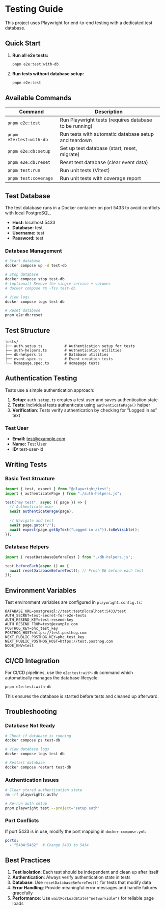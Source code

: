 # Testing Guide

This project uses Playwright for end-to-end testing with a dedicated test database.

## Quick Start

1. **Run all e2e tests:**
   ```bash
   pnpm e2e:test:with-db
   ```

2. **Run tests without database setup:**
   ```bash
   pnpm e2e:test
   ```

## Available Commands

| Command | Description |
|---------|-------------|
| `pnpm e2e:test` | Run Playwright tests (requires database to be running) |
| `pnpm e2e:test:with-db` | Run tests with automatic database setup and teardown |
| `pnpm e2e:db:setup` | Set up test database (start, reset, migrate) |
| `pnpm e2e:db:reset` | Reset test database (clear event data) |
| `pnpm test:run` | Run unit tests (Vitest) |
| `pnpm test:coverage` | Run unit tests with coverage report |

## Test Database

The test database runs in a Docker container on port 5433 to avoid conflicts with local PostgreSQL.

- **Host:** localhost:5433
- **Database:** test
- **Username:** test
- **Password:** test

### Database Management

```bash
# Start database
docker compose up -d test-db

# Stop database
docker compose stop test-db
# (optional) Remove the single service + volumes
# docker compose rm -fsv test-db

# View logs
docker compose logs test-db

# Reset database
pnpm e2e:db:reset
```

## Test Structure

```text
tests/
├── auth.setup.ts          # Authentication setup for tests
├── auth-helpers.ts        # Authentication utilities
├── db-helpers.ts          # Database utilities
├── event.spec.ts          # Event creation tests
└── homepage.spec.ts       # Homepage tests
```

## Authentication Testing

Tests use a simple authentication approach:

1. **Setup**: `auth.setup.ts` creates a test user and saves authentication state
2. **Tests**: Individual tests authenticate using `authenticatePage()` helper
3. **Verification**: Tests verify authentication by checking for "Logged in as" text

### Test User

- **Email:** test@example.com
- **Name:** Test User
- **ID:** test-user-id

## Writing Tests

### Basic Test Structure

```typescript
import { test, expect } from "@playwright/test";
import { authenticatePage } from "./auth-helpers.js";

test("my test", async ({ page }) => {
  // Authenticate user
  await authenticatePage(page);
  
  // Navigate and test
  await page.goto("/");
  await expect(page.getByText("Logged in as")).toBeVisible();
});
```

### Database Helpers

```typescript
import { resetDatabaseBeforeTest } from "./db-helpers.js";

test.beforeEach(async () => {
  await resetDatabaseBeforeTest(); // Fresh DB before each test
});
```

## Environment Variables

Test environment variables are configured in `playwright.config.ts`:

```env
DATABASE_URL=postgresql://test:test@localhost:5433/test
AUTH_SECRET=test-secret-for-e2e-tests
AUTH_RESEND_KEY=test-resend-key
AUTH_RESEND_FROM=test@example.com
POSTHOG_KEY=phc_test_key
POSTHOG_HOST=https://test.posthog.com
NEXT_PUBLIC_POSTHOG_KEY=phc_test_key
NEXT_PUBLIC_POSTHOG_HOST=https://test.posthog.com
NODE_ENV=test
```

## CI/CD Integration

For CI/CD pipelines, use the `e2e:test:with-db` command which automatically manages the database lifecycle:

```bash
pnpm e2e:test:with-db
```

This ensures the database is started before tests and cleaned up afterward.

## Troubleshooting

### Database Not Ready
```bash
# Check if database is running
docker compose ps test-db

# View database logs
docker compose logs test-db

# Restart database
docker compose restart test-db
```

### Authentication Issues
```bash
# Clear stored authentication state
rm -rf playwright/.auth/

# Re-run auth setup
pnpm playwright test --project="setup auth"
```

### Port Conflicts
If port 5433 is in use, modify the port mapping in `docker-compose.yml`:

```yaml
ports:
  - "5434:5432"  # Change 5433 to 5434
```

## Best Practices

1. **Test Isolation**: Each test should be independent and clean up after itself
2. **Authentication**: Always verify authentication state in tests
3. **Database**: Use `resetDatabaseBeforeTest()` for tests that modify data
4. **Error Handling**: Provide meaningful error messages and handle failures gracefully
5. **Performance**: Use `waitForLoadState("networkidle")` for reliable page loads
